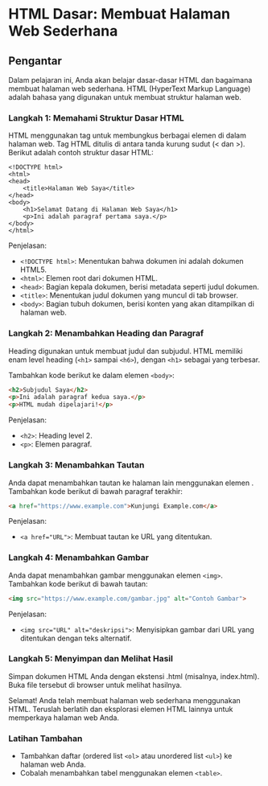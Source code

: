 # HTML Dasar: Membuat Halaman Web Sederhana

## Pengantar
Dalam pelajaran ini, Anda akan belajar dasar-dasar HTML dan bagaimana membuat halaman web sederhana. HTML (HyperText Markup Language) adalah bahasa yang digunakan untuk membuat struktur halaman web.

### Langkah 1: Memahami Struktur Dasar HTML
HTML menggunakan tag untuk membungkus berbagai elemen di dalam halaman web. Tag HTML ditulis di antara tanda kurung sudut (< dan >). Berikut adalah contoh struktur dasar HTML:

```
<!DOCTYPE html>
<html>
<head>
    <title>Halaman Web Saya</title>
</head>
<body>
    <h1>Selamat Datang di Halaman Web Saya</h1>
    <p>Ini adalah paragraf pertama saya.</p>
</body>
</html>
```

Penjelasan:

- `<!DOCTYPE html>`: Menentukan bahwa dokumen ini adalah dokumen HTML5.
- `<html>`: Elemen root dari dokumen HTML.
- `<head>`: Bagian kepala dokumen, berisi metadata seperti judul dokumen.
- `<title>`: Menentukan judul dokumen yang muncul di tab browser.
- `<body>`: Bagian tubuh dokumen, berisi konten yang akan ditampilkan di halaman web.

### Langkah 2: Menambahkan Heading dan Paragraf
Heading digunakan untuk membuat judul dan subjudul. HTML memiliki enam level heading (`<h1>` sampai `<h6>`), dengan `<h1>` sebagai yang terbesar.

Tambahkan kode berikut ke dalam elemen `<body>`:

```html
<h2>Subjudul Saya</h2>
<p>Ini adalah paragraf kedua saya.</p>
<p>HTML mudah dipelajari!</p>
```

Penjelasan:
- `<h2>`: Heading level 2.
- `<p>`: Elemen paragraf.

### Langkah 3: Menambahkan Tautan
Anda dapat menambahkan tautan ke halaman lain menggunakan elemen <a>. Tambahkan kode berikut di bawah paragraf terakhir:

```html
<a href="https://www.example.com">Kunjungi Example.com</a>
```

Penjelasan:
- `<a href="URL">`: Membuat tautan ke URL yang ditentukan.

### Langkah 4: Menambahkan Gambar
Anda dapat menambahkan gambar menggunakan elemen `<img>`. Tambahkan kode berikut di bawah tautan:

```html
<img src="https://www.example.com/gambar.jpg" alt="Contoh Gambar">
```

Penjelasan:
- `<img src="URL" alt="deskripsi">`: Menyisipkan gambar dari URL yang ditentukan dengan teks alternatif.

### Langkah 5: Menyimpan dan Melihat Hasil
Simpan dokumen HTML Anda dengan ekstensi .html (misalnya, index.html). Buka file tersebut di browser untuk melihat hasilnya.

Selamat! Anda telah membuat halaman web sederhana menggunakan HTML. Teruslah berlatih dan eksplorasi elemen HTML lainnya untuk memperkaya halaman web Anda.

### Latihan Tambahan
- Tambahkan daftar (ordered list `<ol>` atau unordered list `<ul>`) ke halaman web Anda.
- Cobalah menambahkan tabel menggunakan elemen `<table>`.
